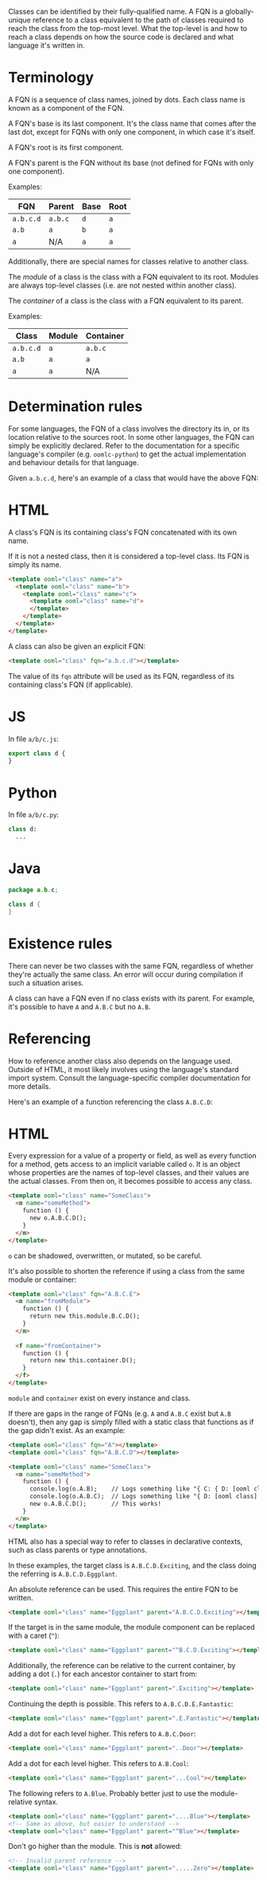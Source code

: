 Classes can be identified by their fully-qualified name. A FQN is a globally-unique reference to a class equivalent to the path of classes required to reach the class from the top-most level. What the top-level is and how to reach a class depends on how the source code is declared and what language it's written in.

# Terminology

A FQN is a sequence of class names, joined by dots. Each class name is known as a component of the FQN.

A FQN's base is its last component. It's the class name that comes after the last dot, except for FQNs with only one component, in which case it's itself.

A FQN's root is its first component.

A FQN's parent is the FQN without its base (not defined for FQNs with only one component).

Examples:

|FQN|Parent|Base|Root|
|---|---|---|---|
|`a.b.c.d`|`a.b.c`|`d`|`a`|
|`a.b`|`a`|`b`|`a`|
|`a`|N/A|`a`|`a`|

Additionally, there are special names for classes relative to another class.

The *module* of a class is the class with a FQN equivalent to its root. Modules are always top-level classes (i.e. are not nested within another class).

The *container* of a class is the class with a FQN equivalent to its parent.

Examples:

|Class|Module|Container|
|---|---|---|
|`a.b.c.d`|`a`|`a.b.c`|
|`a.b`|`a`|`a`|
|`a`|`a`|N/A|

# Determination rules

For some languages, the FQN of a class involves the directory its in, or its location relative to the sources root. In some other languages, the FQN can simply be explicitly declared. Refer to the documentation for a specific language's compiler (e.g. `oomlc-python`) to get the actual implementation and behaviour details for that language.

Given `a.b.c.d`, here's an example of a class that would have the above FQN:

<!-- begin tabbed sections -->

# HTML

A class's FQN is its containing class's FQN concatenated with its own name.

If it is not a nested class, then it is considered a top-level class. Its FQN is simply its name.

```html
<template ooml="class" name="a">
  <template ooml="class" name="b">
    <template ooml="class" name="c">
      <template ooml="class" name="d">
      </template>
    </template>
  </template>
</template>
```

A class can also be given an explicit FQN:

```html
<template ooml="class" fqn="a.b.c.d"></template>
```

The value of its `fqn` attribute will be used as its FQN, regardless of its containing class's FQN (if applicable).

# JS

In file `a/b/c.js`:

```javascript
export class d {
}
```

# Python

In file `a/b/c.py`:

```python
class d:
  ...
```

# Java

```java
package a.b.c;

class d {
}
```

<!-- end tabbed sections -->

# Existence rules

There can never be two classes with the same FQN, regardless of whether they're actually the same class. An error will occur during compilation if such a situation arises.

A class can have a FQN even if no class exists with its parent. For example, it's possible to have `A` and `A.B.C` but no `A.B`.

# Referencing

How to reference another class also depends on the language used. Outside of HTML, it most likely involves using the language's standard import system. Consult the language-specific compiler documentation for more details.

Here's an example of a function referencing the class `A.B.C.D`:

<!-- begin tabbed sections -->

# HTML

Every expression for a value of a property or field, as well as every function for a method, gets access to an implicit variable called `o`. It is an object whose properties are the names of top-level classes, and their values are the actual classes. From then on, it becomes possible to access any class.

```html
<template ooml="class" name="SomeClass">
  <m name="someMethod">
    function () {
      new o.A.B.C.D();
    }
  </m>
</template>
```
 
`o` can be shadowed, overwritten, or mutated, so be careful.

It's also possible to shorten the reference if using a class from the same module or container:

```html
<template ooml="class" fqn="A.B.C.E">
  <m name="fromModule">
    function () {
      return new this.module.B.C.D();
    }
  </m>
  
  <f name="fromContainer">
    function () {
      return new this.container.D();
    }
  </f>
</template>
```

`module` and `container` exist on every instance and class.

If there are gaps in the range of FQNs (e.g. `A` and `A.B.C` exist but `A.B` doesn't), then any gap is simply filled with a static class that functions as if the gap didn't exist. As an example:

```html
<template ooml="class" fqn="A"></template>
<template ooml="class" fqn="A.B.C.D"></template>

<template ooml="class" name="SomeClass">
  <m name="someMethod">
    function () {
      console.log(o.A.B);    // Logs something like "{ C: { D: [ooml class] } }"
      console.log(o.A.B.C);  // Logs something like "{ D: [ooml class] }"
      new o.A.B.C.D();       // This works!
    }
  </m>
</template>
```

HTML also has a special way to refer to classes in declarative contexts, such as class parents or type annotations.

In these examples, the target class is `A.B.C.D.Exciting`, and the class doing the referring is `A.B.C.D.Eggplant`.

An absolute reference can be used. This requires the entire FQN to be written.

```html
<template ooml="class" name="Eggplant" parent="A.B.C.D.Exciting"></template>
```

If the target is in the same module, the module component can be replaced with a caret (`^`):

```html
<template ooml="class" name="Eggplant" parent="^B.C.D.Exciting"></template>
```

Additionally, the reference can be relative to the current container, by adding a dot (`.`) for each ancestor container to start from:

```html
<template ooml="class" name="Eggplant" parent=".Exciting"></template>
```

Continuing the depth is possible. This refers to `A.B.C.D.E.Fantastic`:

```html
<template ooml="class" name="Eggplant" parent=".E.Fantastic"></template>
```

Add a dot for each level higher. This refers to `A.B.C.Door`:

```html
<template ooml="class" name="Eggplant" parent="..Door"></template>
```

Add a dot for each level higher. This refers to `A.B.Cool`:

```html
<template ooml="class" name="Eggplant" parent="...Cool"></template>
```

The following refers to `A.Blue`. Probably better just to use the module-relative syntax.

```html
<template ooml="class" name="Eggplant" parent="....Blue"></template>
<!-- Same as above, but easier to understand -->
<template ooml="class" name="Eggplant" parent="^Blue"></template>
```

Don't go higher than the module. This is **not** allowed:

```html
<!-- Invalid parent reference -->
<template ooml="class" name="Eggplant" parent=".....Zero"></template>
```

<!-- end tabbed sections -->
